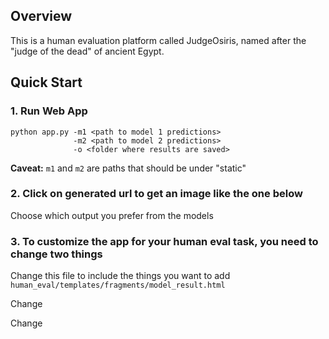 ## Overview

This is a human evaluation platform called JudgeOsiris, named after the "judge of the dead" of ancient Egypt.

## Quick Start

### 1. Run Web App

```
python app.py -m1 <path to model 1 predictions> 
              -m2 <path to model 2 predictions> 
              -o <folder where results are saved>
```

**Caveat:** `m1` and `m2` are paths that should be under "static"


### 2. Click on generated url to get an image like the one below

Choose which output you prefer from the models




### 3. To customize the app for your human eval task, you need to change two things

Change this file to include the things you want to add
`human_eval/templates/fragments/model_result.html`

Change 

Change 